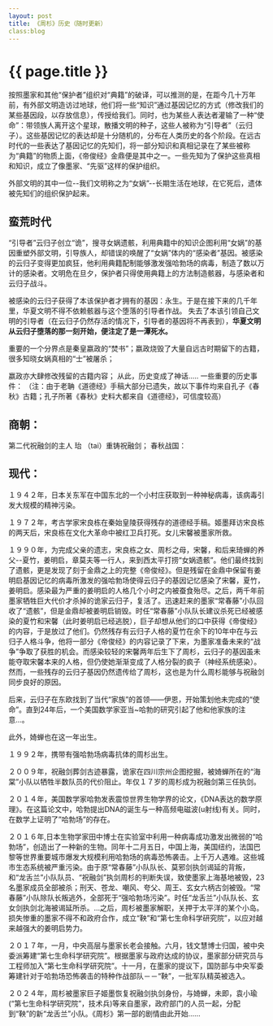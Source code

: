 ```yaml
---
layout: post
title: 《周杉》历史（随时更新）
class:blog
---
```


{{ page.title }}
===========================

按照墨家和其他“保护者”组织对“典籍”的破译，可以推测的是，在距今几十万年前，有外部文明造访过地球，他们将一些“知识”通过基因记忆的方式（修改我们的某些基因段，以存放信息），传授给我们。同时，也为某些人表达者灌输了一种“使命”：带领族人离开这个星球，散播文明的种子，这些人被称为“引导者”（云归子）。这些基因记忆的表达却是十分随机的，分布在人类历史的各个阶段。在远古时代的一些表达了基因记忆的先知们，将一部分知识和真相记录在了某些被称为“典籍”的物质上面，《帝俊经》金鼎便是其中之一。一些先知为了保护这些真相和知识，成立了像墨家、“先驱”这样的保护组织。
 
外部文明的其中一位--我们文明称之为“女娲”--长期生活在地球，在它死后，遗体被先知们的组织保护起来。


蛮荒时代
-------------

“引导者”云归子创立“诡”，搜寻女娲遗骸，利用典籍中的知识企图利用“女娲”的基因重塑外部文明，引导族人，却错误的唤醒了“女娲”体内的“感染者”基因。被感染的云归子变得更加疯狂，他利用典籍配制能够激发强哈勃场的病毒，制造了数以万计的感染者。文明危在旦夕，保护者只得使用典籍上的方法制造骸器，与感染者和云归子战斗。
 
被感染的云归子获得了本该保护者才拥有的基因：永生。于是在接下来的几千年里，华夏文明不得不依赖骸器与这个堕落的引导者作战。
失去了本该引领自己文明的引导者（在云归子仍然存活的情况下，引导者的基因将不再表到），<b>华夏文明从云归子堕落的那一刻开始，便注定了是一潭死水。</b>
 
 
重要的一个分界点是秦皇嬴政的“焚书”；嬴政烧毁了大量自远古时期留下的古籍，很多知晓女娲真相的“士”被屠杀；

嬴政亦大肆修改残留的古籍内容；
从此，历史变成了神话.....
一些重要的历史事件：
（注：由于老聃《道德经》手稿大部分已遗失，故以下事件均来自孔子《春秋》古籍；孔子所著《春秋》史料大都来自《道德经》，可信度较高）

 
商朝：
---------
第二代祝融剑的主人 珆 （tai）重铸祝融剑；
春秋战国：
 
 
现代：
-------
１９４２年，日本关东军在中国东北的一个小村庄获取到一种神秘病毒，该病毒引发大规模的精神污染。
 
１９７２年，考古学家宋良栋在秦始皇陵获得残存的道德经手稿。姬墨拜访宋良栋的两天后，宋良栋在文化大革命中被红卫兵打死。女儿宋馨被墨家所救。
 
１９９０年，为完成父亲的遗志，宋良栋之女、周杉之母，宋馨，和后来琦蝉的养父--夏竹，姜明启，章莫夫等一行人，来到西太平打捞“女娲遗骸”。他们最终找到了遗骸，更是发现了刻于金鼎之上的完整《帝俊经》。但是残留在金鼎中保留有姜明启基因记忆的病毒所激发的强哈勃场使得云归子的基因记忆感染了宋馨，夏竹，姜明启。感染最为严重的姜明启的人格几个小时之内被蚕食殆尽。之后，两千年前墨家牺牲巨大代价才杀掉的诡家云归子，复活了。迅速赶来的墨家“常春藤”小队回收了“遗骸”，但是金鼎却被姜明启销毁。时任“常春藤”小队队长建议杀死已经被感染的夏竹和宋馨（此时姜明启已经逃脱），巨子却想从他们的口中获得《帝俊经》的内容，于是放过了他们。仍然残存有云归子人格的夏竹在余下的10年中在与云归子人格斗争，他将一部分《帝俊经》的内容记录了下来，为墨家准备未来的“战争”争取了获胜的机会。而感染较轻的宋馨两年后生下了周杉，云归子的基因虽未能夺取宋馨本来的人格，但仍使她渐渐变成了人格分裂的疯子（神经系统感染）。然而，一些残存的云归子基因仍然遗传给了周杉，这也是为什么周杉能够与祝融剑同步良好的原因。 　　 　　 　　

后来，云归子在东欧找到了当代“家族”的首领——伊恩，开始策划他未完成的“使命”。直到24年后，一个美国数学家亚当~哈勃的研究引起了他和他家族的注意...。
 
 此外，婍蝉也在这一年出生。

１９９２年，携带有强哈勃场病毒抗体的周杉出生。
 
２００９年，祝融剑葬剑古迹暴露，诡家在四川宗州企图挖掘，被婍蝉所在的“海棠”小队以牺牲半数队员的代价阻止。年仅１７岁的周杉成为祝融剑第三任执剑。
 
２０１４年，美国数学家哈勃发表震惊世界生物学界的论文，《DNA表达的数学原理》。在这篇论文中，哈勃提出DNA的诞生与一种高频电磁波(u射线)有关。同时，在数学上证明了”哈勃场”的存在。
 
２０１６年,日本生物学家田中博士在实验室中利用一种病毒成功激发出微弱的“哈勃场”，创造出了一种新的生物。同年十二月五日，中国上海，美国纽约，法国巴黎等世界重要城市爆发大规模利用哈勃场的病毒恐怖袭击。上千万人遇难。这些城市生态系统被严重污染。由于原“常春藤”小队队长、莫邪剑执剑谒延的背叛，和“龙舌兰”小队队员、“祝融剑”执剑周杉的判断失误，致使墨家上海基地被毁，23名墨家成员全部被杀；刑天、苍龙、嘲风、夸父、周王、玄女六柄古剑被毁。“常春藤”小队除队长叛逃外，全部死于“强哈勃场污染”。时任“龙舌兰”小队队长、玄女剑执剑北海被谒延所杀。...之后，周杉被墨家解职，关押于太平洋的某个小岛。损失惨重的墨家不得不和政府合作，成立“鞅”和“第七生命科学研究院”，以应对越来越强大的姜明启势力。
 
２０１７年，一月，中央高层与墨家长老会接触。六月，钱文慧博士归国，被中央委派筹建“第七生命科学研究院”。根据墨家与政府达成的协议，墨家部分研究员与工程师加入“第七生命科学研究院”。十一月，在墨家的提议下，国防部与中央军委筹建针对于哈勃场恐怖袭击的特种作战部队－－“鞅”，一批军队精英被选入。
 
２０２４年，周杉被墨家巨子姬墨恢复祝融剑执剑身份，与婍蝉，未即，袁小瑜(“第七生命科学研究院”，技术兵)等来自墨家，政府部门的人员一起，分配到“鞅”的新“龙舌兰”小队。《周杉》第一部的剧情由此开始......
